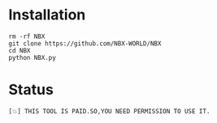 # Installation 
```
rm -rf NBX
git clone https://github.com/NBX-WORLD/NBX
cd NBX
python NBX.py
```
# Status 
```
[💥] THIS TOOL IS PAID.SO,YOU NEED PERMISSION TO USE IT.
```

